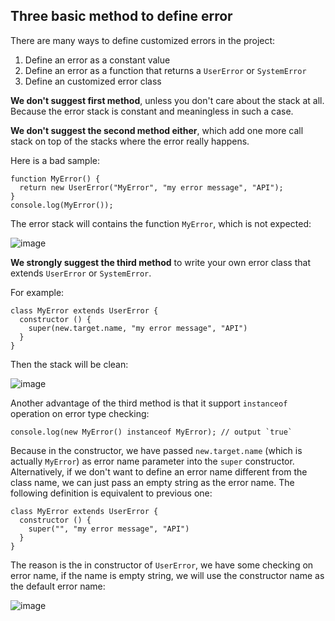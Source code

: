 ## Three basic method to define error

There are many ways to define customized errors in the project:
1. Define an error as a constant value
1. Define an error as a function that returns a `UserError` or `SystemError`
1. Define an customized error class

**We don't suggest first method**, unless you don't care about the stack at all.
Because the error stack is constant and meaningless in such a case.

**We don't suggest the second method either**, which add one more call stack on top of the stacks where the error really happens.

Here is a bad sample:
```
function MyError() {
  return new UserError("MyError", "my error message", "API");
}
console.log(MyError());
```
The error stack will contains the function `MyError`, which is not expected:

![image](https://user-images.githubusercontent.com/1658418/132477124-3e0904fb-2a06-485e-9e73-d61a5780e26c.png)

**We strongly suggest the third method** to write your own error class that extends `UserError` or `SystemError`.

For example: 
```
class MyError extends UserError {
  constructor () {
    super(new.target.name, "my error message", "API")
  }
}
```
Then the stack will be clean: 

![image](https://user-images.githubusercontent.com/1658418/132477358-dfb459e9-513c-47c1-b33a-8d4696854fd6.png)

Another advantage of the third method is that it support `instanceof` operation on error type checking:
```
console.log(new MyError() instanceof MyError); // output `true`
```
Because in the constructor, we have passed `new.target.name` (which is actually `MyError`) as error name parameter into the `super` constructor.
Alternatively, if we don't want to define an error name different from the class name, we can just pass an empty string as the error name.
The following definition is equivalent to previous one:
```
class MyError extends UserError {
  constructor () {
    super("", "my error message", "API")
  }
}
```
The reason is the in constructor of `UserError`, we have some checking on error name, if the name is empty string, we will use the constructor name as the default error name:

![image](https://user-images.githubusercontent.com/1658418/132478785-319c8d87-0ef4-4736-ad5f-c8627337eeeb.png)

